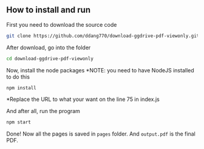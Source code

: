 ## How to install and run

First you need to download the source code

```bash
git clone https://github.com/ddang770/download-ggdrive-pdf-viewonly.git
```

After download, go into the folder

```bash
cd download-ggdrive-pdf-viewonly
```

Now, install the node packages
*NOTE: you need to have NodeJS installed to do this

```bash
npm install
```

\*Replace the URL to what your want on the line 75 in index.js

And after all, run the program

```bash
npm start
```

Done! Now all the pages is saved in `pages` folder.
And `output.pdf` is the final PDF.
